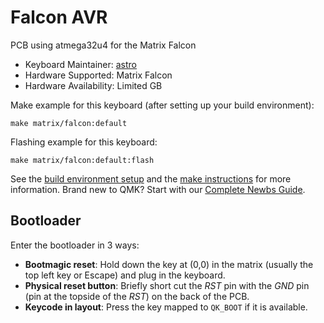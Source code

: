 # Falcon AVR

PCB using atmega32u4 for the Matrix Falcon

* Keyboard Maintainer: [astro](https://github.com/yulei)
* Hardware Supported: Matrix Falcon
* Hardware Availability: Limited GB

Make example for this keyboard (after setting up your build environment):

    make matrix/falcon:default

Flashing example for this keyboard:

    make matrix/falcon:default:flash

See the [build environment setup](https://docs.qmk.fm/#/getting_started_build_tools) and the [make instructions](https://docs.qmk.fm/#/getting_started_make_guide) for more information. Brand new to QMK? Start with our [Complete Newbs Guide](https://docs.qmk.fm/#/newbs).

## Bootloader

Enter the bootloader in 3 ways:

* **Bootmagic reset**: Hold down the key at (0,0) in the matrix (usually the top left key or Escape) and plug in the keyboard.
* **Physical reset button**: Briefly short cut the *RST* pin with the *GND* pin (pin at the topside of the *RST*) on the back of the PCB.
* **Keycode in layout**: Press the key mapped to `QK_BOOT` if it is available.